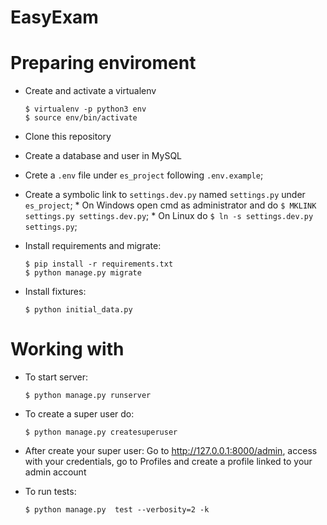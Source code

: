 # EasyExam


# Preparing enviroment

* Create and activate a virtualenv

	```
	$ virtualenv -p python3 env
	$ source env/bin/activate
	```

* Clone this repository
* Create a database and user in MySQL 
* Crete a `.env` file under `es_project` following `.env.example`;
* Create a symbolic link to `settings.dev.py` named `settings.py` under `es_project`;
      * On Windows open cmd as administrator and do `$ MKLINK settings.py settings.dev.py`;
      * On Linux do `$ ln -s settings.dev.py settings.py`;

* Install requirements and migrate:

	```
	$ pip install -r requirements.txt
	$ python manage.py migrate
	```

* Install fixtures:
	```
	$ python initial_data.py
	```


# Working with

* To start server:
	```
	$ python manage.py runserver
	```


* To create a super user do:

	```
	$ python manage.py createsuperuser
	```


* After create your super user:
Go to http://127.0.0.1:8000/admin, access with your credentials, go to Profiles and create a profile linked to your admin account


* To run tests:

	```
	$ python manage.py  test --verbosity=2 -k
	```


